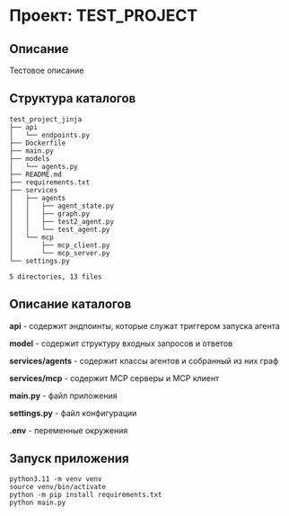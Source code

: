 # Проект: TEST_PROJECT

## Описание

Тестовое описание

## Структура каталогов
```
test_project_jinja
├── api
│   └── endpoints.py
├── Dockerfile
├── main.py
├── models
│   └── agents.py
├── README.md
├── requirements.txt
├── services
│   ├── agents
│   │   ├── agent_state.py
│   │   ├── graph.py
│   │   ├── test2_agent.py
│   │   └── test_agent.py
│   └── mcp
│       ├── mcp_client.py
│       └── mcp_server.py
└── settings.py

5 directories, 13 files

```
## Описание каталогов

**api** - содержит эндпоинты, которые служат триггером запуска агента

**model** - содержит структуру входных запросов и ответов

**services/agents** - содержит классы агентов и собранный из них граф

**services/mcp** - содержит MCP серверы и MCP клиент

**main.py** - файл приложения

**settings.py** - файл конфигурации

**.env** - переменные окружения

## Запуск приложения
```
python3.11 -m venv venv
source venv/bin/activate
python -m pip install requirements.txt
python main.py
```
